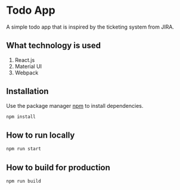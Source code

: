 # Todo App

A simple todo app that is inspired by the ticketing system from JIRA.

## What technology is used

1. React.js
2. Material UI
3. Webpack

## Installation

Use the package manager [npm](https://www.npmjs.com/) to install dependencies.

```bash
npm install
```

## How to run locally

```python
npm run start

```

## How to build for production

```python
npm run build

```
